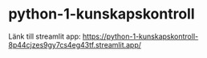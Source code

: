 # python-1-kunskapskontroll
Länk till streamlit app: https://python-1-kunskapskontroll-8p44cjzes9gy7cs4eg43tf.streamlit.app/
